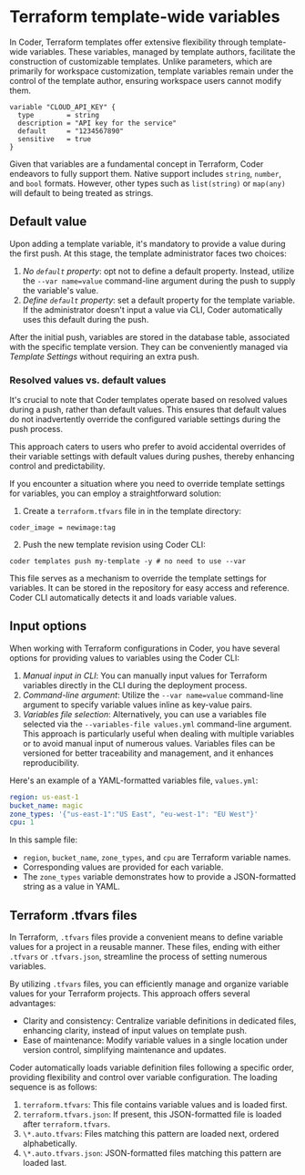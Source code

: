 # Terraform template-wide variables

In Coder, Terraform templates offer extensive flexibility through template-wide
variables. These variables, managed by template authors, facilitate the
construction of customizable templates. Unlike parameters, which are primarily
for workspace customization, template variables remain under the control of the
template author, ensuring workspace users cannot modify them.

```hcl
variable "CLOUD_API_KEY" {
  type        = string
  description = "API key for the service"
  default     = "1234567890"
  sensitive   = true
}
```

Given that variables are a fundamental concept in Terraform, Coder endeavors to
fully support them. Native support includes `string`, `number`, and `bool`
formats. However, other types such as `list(string)` or `map(any)` will default
to being treated as strings.

## Default value

Upon adding a template variable, it's mandatory to provide a value during the
first push. At this stage, the template administrator faces two choices:

1. _No `default` property_: opt not to define a default property. Instead,
   utilize the `--var name=value` command-line argument during the push to
   supply the variable's value.
2. _Define `default` property_: set a default property for the template
   variable. If the administrator doesn't input a value via CLI, Coder
   automatically uses this default during the push.

After the initial push, variables are stored in the database table, associated
with the specific template version. They can be conveniently managed via
_Template Settings_ without requiring an extra push.

### Resolved values vs. default values

It's crucial to note that Coder templates operate based on resolved values
during a push, rather than default values. This ensures that default values do
not inadvertently override the configured variable settings during the push
process.

This approach caters to users who prefer to avoid accidental overrides of their
variable settings with default values during pushes, thereby enhancing control
and predictability.

If you encounter a situation where you need to override template settings for
variables, you can employ a straightforward solution:

1. Create a `terraform.tfvars` file in in the template directory:

```hcl
coder_image = newimage:tag
```

2. Push the new template revision using Coder CLI:

```
coder templates push my-template -y # no need to use --var
```

This file serves as a mechanism to override the template settings for variables.
It can be stored in the repository for easy access and reference. Coder CLI
automatically detects it and loads variable values.

## Input options

When working with Terraform configurations in Coder, you have several options
for providing values to variables using the Coder CLI:

1. _Manual input in CLI_: You can manually input values for Terraform variables
   directly in the CLI during the deployment process.
2. _Command-line argument_: Utilize the `--var name=value` command-line argument
   to specify variable values inline as key-value pairs.
3. _Variables file selection_: Alternatively, you can use a variables file
   selected via the `--variables-file values.yml` command-line argument. This
   approach is particularly useful when dealing with multiple variables or to
   avoid manual input of numerous values. Variables files can be versioned for
   better traceability and management, and it enhances reproducibility.

Here's an example of a YAML-formatted variables file, `values.yml`:

```yaml
region: us-east-1
bucket_name: magic
zone_types: '{"us-east-1":"US East", "eu-west-1": "EU West"}'
cpu: 1
```

In this sample file:

- `region`, `bucket_name`, `zone_types`, and `cpu` are Terraform variable names.
- Corresponding values are provided for each variable.
- The `zone_types` variable demonstrates how to provide a JSON-formatted string
  as a value in YAML.

## Terraform .tfvars files

In Terraform, `.tfvars` files provide a convenient means to define variable
values for a project in a reusable manner. These files, ending with either
`.tfvars` or `.tfvars.json`, streamline the process of setting numerous
variables.

By utilizing `.tfvars` files, you can efficiently manage and organize variable
values for your Terraform projects. This approach offers several advantages:

- Clarity and consistency: Centralize variable definitions in dedicated files,
  enhancing clarity, instead of input values on template push.
- Ease of maintenance: Modify variable values in a single location under version
  control, simplifying maintenance and updates.

Coder automatically loads variable definition files following a specific order,
providing flexibility and control over variable configuration. The loading
sequence is as follows:

1. `terraform.tfvars`: This file contains variable values and is loaded first.
2. `terraform.tfvars.json`: If present, this JSON-formatted file is loaded after
   `terraform.tfvars`.
3. `\*.auto.tfvars`: Files matching this pattern are loaded next, ordered
   alphabetically.
4. `\*.auto.tfvars.json`: JSON-formatted files matching this pattern are loaded
   last.
